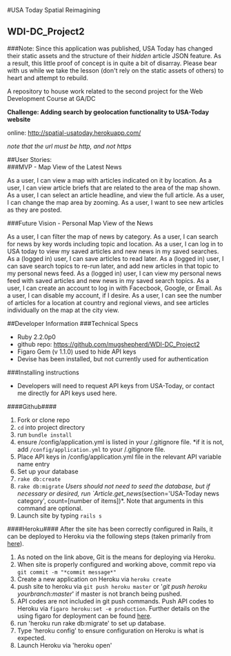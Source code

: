 #USA Today Spatial Reimagining
## WDI-DC_Project2
###Note: Since this application was published, USA Today has changed their static assets and the structure of their *hidden* article JSON feature. As a result, this little proof of concept is in quite a bit of disarray. Please bear with us while we take the lesson (don't rely on the static assets of others) to heart and attempt to rebuild.

A repository to house work related to the second project for the Web Development Course at GA/DC

**Challenge:  Adding search by geolocation functionality to USA-Today website**

online:  http://spatial-usatoday.herokuapp.com/ 

*note that the url must be http, and not https*


##User Stories:  
###MVP - Map View of the Latest News

As a user, I can view a map with articles indicated on it by location.
As a user, I can view article briefs that are related to the area of the map shown.
As a user, I can select an article headline, and view the full article.
As a user, I can change the map area by zooming.
As a user, I want to see new articles as they are posted.


###Future Vision - Personal Map View of the News

As a user, I can filter the map of news by category.
As a user, I can search for news by key words including topic and location.
As a user, I can log in to USA today to view my saved articles and new news in my saved searches.
As a (logged in) user, I can save articles to read later.
As a (logged in) user, I can save search topics to re-run later, and add new articles in that topic to my personal news feed.
As a (logged in) user, I can view my personal news feed with saved articles and new news in my saved search topics.
As a user, I can create an account to log in with Facecbook, Google, or Email.
As a user, I can disable my account, if I desire.
As a user, I can see the number of articles for a location at country and regional views, and see articles individually on the map at the city view.


##Developer Information
###Technical Specs
* Ruby 2.2.0p0
* github repo:  https://github.com/mugshepherd/WDI-DC_Project2
* Figaro Gem (v 1.1.0) used to hide API keys
* Devise has been installed, but not currently used for authentication

###Installing instructions
* Developers will need to request API keys from USA-Today, or contact me directly for API keys used here.

####Github####
1. Fork or clone repo
2. `cd` into project directory
3. run `bundle install`
4. ensure /config/application.yml is listed in your /.gitignore file.
  *if it is not, add `/config/application.yml` to your /.gitignore file.  
5. Place API keys in /config/application.yml file in the relevant API variable name entry
6.  Set up your database
  1. `rake db:create`
  2. `rake db:migrate`
  *Users should not need to seed the database, but if necessary or desired, run `Article.get_news*(section=\'USA-Today news category\', count=[number of items])*.  Note that arguments in this command are optional.
7. Launch site by typing `rails s`

####Heroku####
After the site has been correctly configured in Rails, it can be deployed to Heroku via the following steps (taken primarily from [here](https://devcenter.heroku.com/articles/git#creating-a-heroku-remote)).
1. As noted on the link above, Git is the means for deploying via Heroku.
2. When site is properly configured and working above, commit repo via `git commit -m "*commit message*"`
3. Create a new application on Heroku via `heroku create`
4. push site to heroku via `git push heroku master` or '*git push heroku yourbranch:master*' if master is not branch being pushed.  
5. API codes are not included in git push commands.  Push API codes to Heroku via `figaro heroku:set -e production`.  Further details on the using figaro for deployment can be found [here](https://github.com/laserlemon/figaro).
6. run 'heroku run rake db:migrate' to set up database.  
7. Type 'heroku config' to ensure configuration on Heroku is what is expected.
8. Launch Heroku via 'heroku open'
